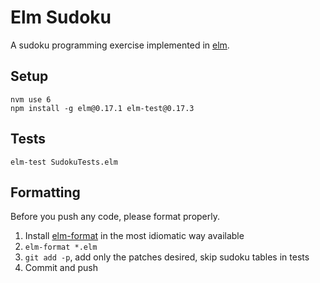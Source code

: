 # Elm Sudoku

A sudoku programming exercise implemented in [elm](http://elm-lang.org/).

## Setup

```
nvm use 6
npm install -g elm@0.17.1 elm-test@0.17.3
```

## Tests

```
elm-test SudokuTests.elm
```

## Formatting

Before you push any code, please format properly.

1. Install [elm-format](https://github.com/avh4/elm-format) in the most idiomatic way available
2. `elm-format *.elm`
3. `git add -p`, add only the patches desired, skip sudoku tables in tests
4. Commit and push
